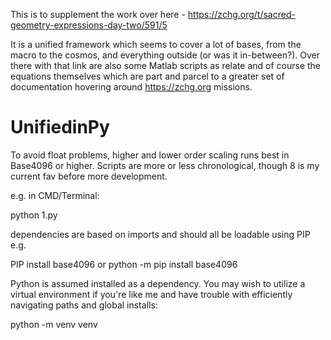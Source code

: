 This is to supplement the work over here - https://zchg.org/t/sacred-geometry-expressions-day-two/591/5

It is a unified framework which seems to cover a lot of bases, from the macro to the cosmos, and everything outside (or was it in-between?).  Over there with that link are also some Matlab scripts as relate and of course the equations themselves which are part and parcel to a greater set of documentation hovering around https://zchg.org missions.

# UnifiedinPy
To avoid float problems, higher and lower order scaling runs best in Base4096 or higher.  Scripts are more or less chronological, though 8 is my current fav before more development.

e.g. in CMD/Terminal:

python 1.py

dependencies are based on imports and should all be loadable using PIP e.g.

PIP install base4096
or
python -m pip install base4096

Python is assumed installed as a dependency.  You may wish to utilize a virtual environment if you're like me and have trouble with efficiently navigating paths and global installs:

python -m venv venv

